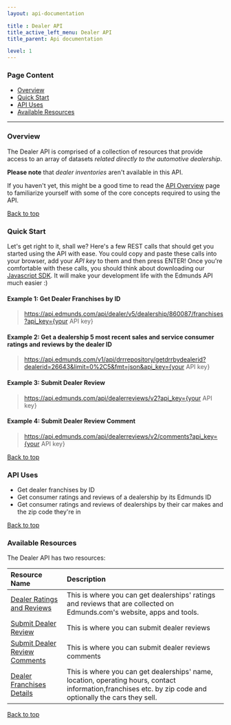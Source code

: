 ```yaml
---
layout: api-documentation

title : Dealer API
title_active_left_menu: Dealer API
title_parent: Api documentation

level: 1
---
```


<a name="top"> </a>

### Page Content

* [Overview](#sec-1)
* [Quick Start](#sec-2)
* [API Uses](#sec-3)
* [Available Resources](#sec-4)

<p><a name='sec-1'> </a></p>

---


### Overview

The Dealer API is comprised of a collection of resources that provide access to an array of datasets _related directly to the automotive dealership_.

**Please note** that *dealer inventories* aren't available in this API.

If you haven't yet, this might be a good time to read the [API Overview](/api-documentation/overview/) page to familiarize yourself with some of the core concepts required to using the API.<a name='sec-2'> </a>

[Back to top](#top)

### Quick Start

Let's get right to it, shall we? Here's a few REST calls that should get you started using the API with ease. You could copy and paste these calls into your browser, add your *API key* to them and then press ENTER! Once you're comfortable with these calls, you should think about downloading our [Javascript SDK](https://github.com/EdmundsAPI/sdk-javascript). It will make your development life with the Edmunds API much easier :)

#### Example 1: Get Dealer Franchises by ID
    
> https://api.edmunds.com/api/dealer/v5/dealership/860087/franchises?api_key={your API key}

#### Example 2: Get a dealership 5 most recent sales and service consumer ratings and reviews by the dealer ID

> https://api.edmunds.com/v1/api/drrrepository/getdrrbydealerid?dealerid=26643&limit=0%2C5&fmt=json&api_key={your API key}

#### Example 3: Submit Dealer Review

> https://api.edmunds.com/api/dealerreviews/v2?api_key={your API key}
 
#### Example 4: Submit Dealer Review Comment

> https://api.edmunds.com/api/dealerreviews/v2/comments?api_key={your API key}

<a name='sec-3'> </a>

[Back to top](#top)

### API Uses

* Get dealer franchises by ID
* Get consumer ratings and reviews of a dealership by its Edmunds ID
* Get consumer ratings and reviews of dealerships by their car makes and the zip code they're in

<a name='sec-4'> </a>

[Back to top](#top)

### Available Resources

The Dealer API has two resources:

| Resource Name                                                                       | Description                           |
|:------------------------------------------------------------------------------------|:--------------------------------------|
| [Dealer Ratings and Reviews](/api-documentation/dealer/ratings_and_reviews/v1/)     | This is where you can get dealerships' ratings and reviews that are collected on Edmunds.com's website, apps and tools. |
| [Submit Dealer Review](/api-documentation/dealer/ratings_and_reviews/v2/)           | This is where you can submit dealer reviews |
| [Submit Dealer Review Comments](/api-documentation/dealer/ratings_and_reviews/v2/)  | This is where you can submit dealer reviews comments |
| [Dealer Franchises Details](/api-documentation/dealer/details_and_location/v5/)     | This is where you can get dealerships' name, location, operating hours, contact information,franchises etc. by zip code and optionally the cars they sell. |

[Back to top](#top)
